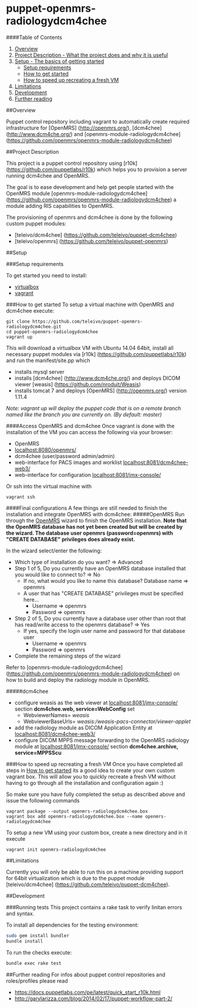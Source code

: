 # puppet-openmrs-radiologydcm4chee

####Table of Contents

1. [Overview](#overview)
2. [Project Description - What the project does and why it is useful](#project-description)
3. [Setup - The basics of getting started](#setup)
    * [Setup requirements](#setup-requirements)
    * [How to get started](#how-to-get-started)
    * [How to speed up recreating a fresh VM](#how-to-speed-up-recreating-a-fresh-vm)
4. [Limitations](#limitations)
5. [Development](#development)
6. [Further reading](#further-reading)

##Overview

Puppet control repository including vagrant to automatically create required infrastructure for [OpenMRS] (http://openmrs.org/), [dcm4chee] (http://www.dcm4che.org/) and [openmrs-module-radiologydcm4chee] (https://github.com/openmrs/openmrs-module-radiologydcm4chee)

##Project Description

This project is a puppet control repository using [r10k] (https://github.com/puppetlabs/r10k) which helps you to provision a server running dcm4chee and OpenMRS.

The goal is to ease development and help get people started with the OpenMRS module [openmrs-module-radiologydcm4chee] (https://github.com/openmrs/openmrs-module-radiologydcm4chee) a module adding RIS capabilities to OpenMRS.

The provisioning of openmrs and dcm4chee is done by the following custom puppet modules:
* [teleivo/dcm4chee] (https://github.com/teleivo/puppet-dcm4chee)
* [teleivo/openmrs] (https://github.com/teleivo/puppet-openmrs)

##Setup

###Setup requirements

To get started you need to install:
* [virtualbox](https://www.virtualbox.org/)
* [vagrant](https://www.vagrantup.com/downloads.html)

###How to get started
To setup a virtual machine with OpenMRS and dcm4chee execute:
```
git clone https://github.com/teleivo/puppet-openmrs-radiologydcm4chee.git
cd puppet-openmrs-radiologydcm4chee
vagrant up
```

This will download a virtualbox VM with Ubuntu 14.04 64bit, install all necessary puppet modules via [r10k] (https://github.com/puppetlabs/r10k) and run the manifest/site.pp which
* installs mysql server
* installs [dcm4chee] (http://www.dcm4che.org/) and deploys DICOM viewer [weasis] (https://github.com/nroduit/Weasis)
* installs tomcat 7 and deploys [OpenMRS] (http://openmrs.org/) version 1.11.4

*Note: vagrant up will deploy the puppet code that is on a remote branch named like
the branch you are currently on. (By default: master)*

####Access OpenMRS and dcm4chee
Once vagrant is done with the installation of the VM you can access the following via your browser:
* OpenMRS
 * [localhost:8080/openmrs/](http://localhost:8080/openmrs/)
* dcm4chee (user/password admin/admin)
 * web-interface for PACS images and worklist [localhost:8081/dcm4chee-web3/](http://localhost:8081/dcm4chee-web3/)
 * web-interface for configuration [localhost:8081/jmx-console/](http://localhost:8081/jmx-console/)

Or ssh into the virtual machine with
```
vagrant ssh
```

####Final configurations
A few things are still needed to finish the installation and integrate OpenMRS with dcm4chee:
#####OpenMRS
Run through the [OpenMRS](http://localhost:8080/openmrs/) wizard to finish
the OpenMRS installation. **Note that the OpenMRS database has not yet been created but
will be created by the wizard. The database user openmrs (password=openmrs) with "CREATE
DATABASE" privileges does already exist.**

In the wizard select/enter the following:
* Which type of installation do you want? => Advanced
* Step 1 of 5, Do you currently have an OpenMRS database installed that you
would like to connect to? => No
  - If no, what would you like to name this database? Database name => openmrs
  - A user that has "CREATE DATABASE" privileges must be specified here...
    * Username => openmrs
    * Password => openmrs
* Step 2 of 5, Do you currently have a database user other than root that has
read/write access to the openmrs database? => Yes
  - If yes, specify the login user name and password for that database user
    * Username => openmrs
    * Password => openmrs
* Complete the remaining steps of the wizard

Refer to [openmrs-module-radiologydcm4chee] (https://github.com/openmrs/openmrs-module-radiologydcm4chee) on how to build and deploy the radiology module in OpenMRS.

#####dcm4chee
* configure weasis as the web viewer at [localhost:8081/jmx-console/](http://localhost:8081/jmx-console/) section **dcm4chee.web, service=WebConfig** set
  - WebviewerNames= *weasis*
  - WebviewerBaseUrls= *weasis:/weasis-pacs-connector/viewer-applet*
* add the radiology module as DICOM Application Entity at [localhost:8081/dcm4chee-web3/](http://localhost:8081/dcm4chee-web3/)
* configure DICOM MPPS message forwarding to the OpenMRS radiology module at [localhost:8081/jmx-console/](http://localhost:8081/jmx-console/) section **dcm4chee.archive, service=MPPSScu**

###How to speed up recreating a fresh VM
Once you have completed all steps in [How to get started](#how-to-get-started) its a good idea to create your own custom vagrant box.
This will allow you to quickly recreate a fresh VM without having to go through all the installation and configuration again :)

So make sure you have fully completed the setup as described above and issue the following commands
```
vagrant package --output openmrs-radiologydcm4chee.box
vagrant box add openmrs-radiologydcm4chee.box --name openmrs-radiologydcm4chee
```

To setup a new VM using your custom box, create a new directory and in it execute
```
vagrant init openmrs-radiologydcm4chee
```

##Limitations

Currently you will only be able to run this on a machine providing support for 64bit virtualization which is due to the puppet module [teleivo/dcm4chee] (https://github.com/teleivo/puppet-dcm4chee).

##Development

###Running tests
This project contains a rake task to verify linitan errors and syntax.

To install all dependencies for the testing environment:
```bash
sudo gem install bundler
bundle install
```

To run the checks execute:
```bash
bundle exec rake test
```

##Further reading
For infos about puppet control repositories and roles/profiles please read
* https://docs.puppetlabs.com/pe/latest/quick_start_r10k.html
* http://garylarizza.com/blog/2014/02/17/puppet-workflow-part-2/

